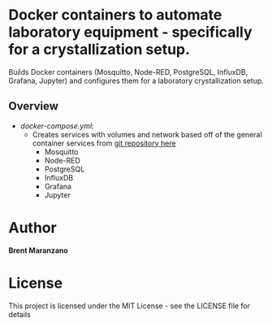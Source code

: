 # Docker containers to automate laboratory equipment - specifically for a crystallization setup. 
Builds Docker containers (Mosquitto, Node-RED, PostgreSQL, InfluxDB, Grafana,
Jupyter) and configures them for a laboratory crystallization setup.

## Overview
* *docker-compose.yml*:
  * Creates services with volumes and network based off of the general
  container services from 
  [git repository here](https://github.com/brentjm/web-app-docker-services)
    * Mosquitto
    * Node-RED
    * PostgreSQL
    * InfluxDB
    * Grafana
    * Jupyter

# Author

**Brent Maranzano**

# License

This project is licensed under the MIT License - see the LICENSE file for details
